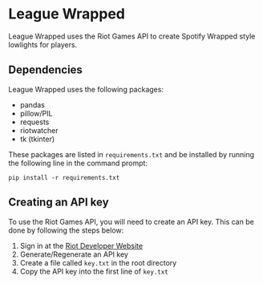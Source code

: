 # League Wrapped
League Wrapped uses the Riot Games API to create Spotify Wrapped style lowlights for players.

## Dependencies
League Wrapped uses the following packages:
- pandas
- pillow/PIL
- requests
- riotwatcher
- tk (tkinter)

These packages are listed in `requirements.txt` and be installed by running the following line in the command prompt:

`pip install -r requirements.txt`

## Creating an API key
To use the Riot Games API, you will need to create an API key. This can be done by following the steps below:

1. Sign in at the [Riot Developer Website](https://developer.riotgames.com/)
2. Generate/Regenerate an API key
3. Create a file called `key.txt` in the root directory
4. Copy the API key into the first line of `key.txt`
